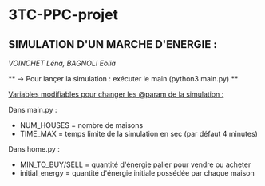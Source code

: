 # 3TC-PPC-projet

## **SIMULATION D'UN MARCHE D'ENERGIE :**
_VOINCHET Léna, BAGNOLI Eolia_

** &rarr; Pour lançer la simulation : exécuter le main (python3 main.py) **


<ins>Variables modifiables pour changer les @param de la simulation : </ins>

Dans main.py : 
- NUM_HOUSES = nombre de maisons
- TIME_MAX = temps limite de la simulation en sec (par défaut 4 minutes)

Dans home.py :
- MIN_TO_BUY/SELL = quantité d'énergie palier pour vendre ou acheter 
- initial_energy = quantité d'énergie initiale possédée par chaque maison

